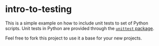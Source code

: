 # intro-to-testing

This is a simple example on how to include unit tests to set of Python scripts. Unit tests in Python are provided through the [`unittest` package](https://docs.python.org/3/library/unittest.html).

Feel free to fork this project to use it a base for your new projects.
